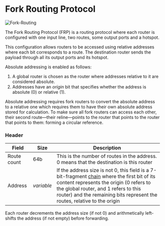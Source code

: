 # Fork Routing Protocol

![Fork-Routing](https://user-images.githubusercontent.com/35694451/208344240-cae75190-51f8-4d8c-88c7-c317a69d08fa.png)

The Fork Routing Protocol (FRP) is a routing protocol where each router is configured with one input line, two routes, some output ports and a hotspot.

This configuration allows routers to be accessed using relative addresses where each bit corresponds to a route. The destination router sends the payload through all its output ports and its hotspot.

Absolute addressing is enabled as follows:
1. A global router is chosen as the router where addresses relative to it are considered absolute.
2. Addresses have an *origin* bit that specifies whether the address is absolute (0) or relative (1).

Absolute addressing requires fork routers to convert the absolute address to a relative one which requires them to have their own absolute address stored for calculation. To make sure all fork routers can access each other, their second route—their reline—points to the router that points to the router that points to them: forming a circular reference.

### Header

Field       |Size      |Description
------------|----------|-----------
Route count |64b       |This is the number of routes in the address. 0 means that the destination is this router
Address     |*variable*|If the address size is not 0, this field is a 7-bit-fragment [chain](https://github.com/ghoomfrog/universe/blob/main/computer%20science/chain.md) where the first bit of its content represents the origin (0 refers to the global router, and 1 refers to this router) and the remaining bits represent the routes, relative to the origin

Each router decrements the address size (if not 0) and arithmetically left-shifts the address (if not empty) before forwarding.
